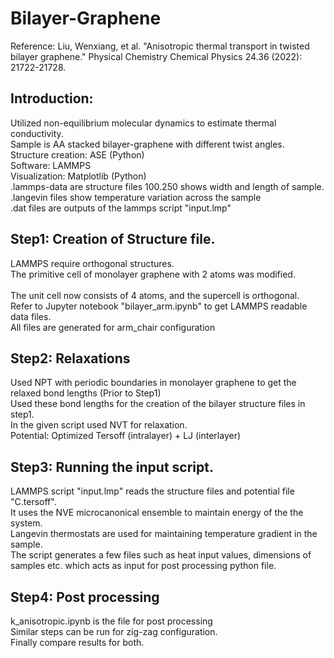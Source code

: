 # Bilayer-Graphene

Reference: Liu, Wenxiang, et al. "Anisotropic thermal transport in twisted bilayer graphene." Physical Chemistry Chemical Physics 24.36 (2022): 21722-21728.


## Introduction:
Utilized non-equilibrium molecular dynamics to estimate thermal conductivity.<br>
Sample is AA stacked bilayer-graphene with different twist angles. <br>
Structure creation: ASE (Python) <br>
Software: LAMMPS  <br>
Visualization: Matplotlib (Python) <br>
.lammps-data are structure files 100.250 shows width and length of sample. <br>
.langevin files show temperature variation across the sample <br>
.dat files are outputs of the lammps script "input.lmp"

## Step1: Creation of Structure file.
LAMMPS require orthogonal structures. <br>
The primitive cell of monolayer graphene with 2 atoms was modified. <br>  
The unit cell now consists of 4 atoms, and the supercell is orthogonal. <br>
Refer to Jupyter notebook "bilayer_arm.ipynb" to get LAMMPS readable data files. <br>
All files are generated for arm_chair configuration 

## Step2: Relaxations  
Used NPT with periodic boundaries in monolayer graphene to get the relaxed bond lengths (Prior to Step1)<br>
Used these bond lengths for the creation of the bilayer structure files in step1.<br>
In the given script used  NVT for relaxation.<br>
Potential: Optimized Tersoff (intralayer) + LJ (interlayer)

## Step3: Running the input script.
LAMMPS script "input.lmp" reads the structure files and potential file "C.tersoff".<br>
It uses the NVE microcanonical ensemble to maintain energy of the the system.<br>
Langevin thermostats are used for maintaining temperature gradient in the sample. <br>
The script generates a few files such as heat input values, dimensions of samples etc. which acts as input for post processing python file.<br> 

## Step4: Post processing
k_anisotropic.ipynb is the file for post processing <br>
Similar steps can be run for zig-zag configuration. <br>
Finally compare results for both.

